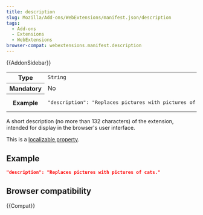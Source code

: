 ```yaml
---
title: description
slug: Mozilla/Add-ons/WebExtensions/manifest.json/description
tags:
  - Add-ons
  - Extensions
  - WebExtensions
browser-compat: webextensions.manifest.description
---
```

{{AddonSidebar}}

<table class="fullwidth-table">
  <tbody>
    <tr>
      <th scope="row">Type</th>
      <td><code>String</code></td>
    </tr>
    <tr>
      <th scope="row">Mandatory</th>
      <td>No</td>
    </tr>
    <tr>
      <th scope="row">Example</th>
      <td>
        <pre class="brush: json">
"description": "Replaces pictures with pictures of cats."</pre
        >
      </td>
    </tr>
  </tbody>
</table>

A short description (no more than 132 characters) of the extension, intended for display in the browser's user interface.

This is a [localizable property](/en-US/docs/Mozilla/Add-ons/WebExtensions/Internationalization#internationalizing_manifest.json).

## Example

```json
"description": "Replaces pictures with pictures of cats."
```

## Browser compatibility

{{Compat}}
